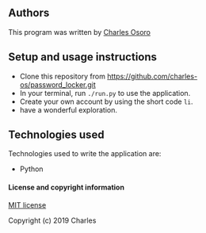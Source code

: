 

## Authors

This program was written by [Charles Osoro](https://github.com/charles-os)

## Setup and usage instructions

- Clone this repository from https://github.com/charles-os/password_locker.git
- In your terminal, run  `./run.py` to use the application.
- Create your own account by using the short code `li`.
- have a wonderful exploration.

## Technologies used

Technologies used to write the application are:
- Python



#### License and copyright information

[MIT license](https://github.com/charles-os/Password-locker/blob/master/license.md)

Copyright (c) 2019 Charles 